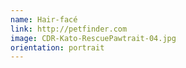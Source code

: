 ```yaml
---
name: Hair-facé
link: http://petfinder.com
image: CDR-Kato-RescuePawtrait-04.jpg
orientation: portrait
---
```

